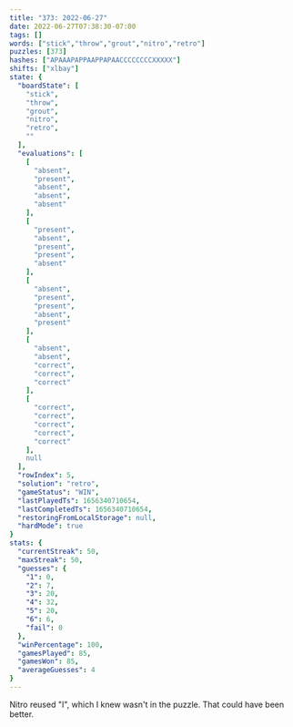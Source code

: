 ```yaml
---
title: "373: 2022-06-27"
date: 2022-06-27T07:38:30-07:00
tags: []
words: ["stick","throw","grout","nitro","retro"]
puzzles: [373]
hashes: ["APAAAPAPPAAPPAPAACCCCCCCCXXXXX"]
shifts: ["xlbay"]
state: {
  "boardState": [
    "stick",
    "throw",
    "grout",
    "nitro",
    "retro",
    ""
  ],
  "evaluations": [
    [
      "absent",
      "present",
      "absent",
      "absent",
      "absent"
    ],
    [
      "present",
      "absent",
      "present",
      "present",
      "absent"
    ],
    [
      "absent",
      "present",
      "present",
      "absent",
      "present"
    ],
    [
      "absent",
      "absent",
      "correct",
      "correct",
      "correct"
    ],
    [
      "correct",
      "correct",
      "correct",
      "correct",
      "correct"
    ],
    null
  ],
  "rowIndex": 5,
  "solution": "retro",
  "gameStatus": "WIN",
  "lastPlayedTs": 1656340710654,
  "lastCompletedTs": 1656340710654,
  "restoringFromLocalStorage": null,
  "hardMode": true
}
stats: {
  "currentStreak": 50,
  "maxStreak": 50,
  "guesses": {
    "1": 0,
    "2": 7,
    "3": 20,
    "4": 32,
    "5": 20,
    "6": 6,
    "fail": 0
  },
  "winPercentage": 100,
  "gamesPlayed": 85,
  "gamesWon": 85,
  "averageGuesses": 4
}
---
```


<!-- more -->
Nitro reused "I", which I knew wasn't in the puzzle. That could have been better. 
